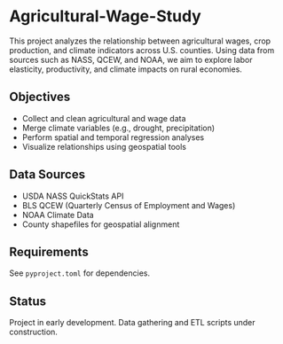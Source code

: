 # Agricultural-Wage-Study

This project analyzes the relationship between agricultural wages, crop production, and climate indicators across U.S. counties. Using data from sources such as NASS, QCEW, and NOAA, we aim to explore labor elasticity, productivity, and climate impacts on rural economies.

## Objectives
- Collect and clean agricultural and wage data
- Merge climate variables (e.g., drought, precipitation)
- Perform spatial and temporal regression analyses
- Visualize relationships using geospatial tools

## Data Sources
- USDA NASS QuickStats API
- BLS QCEW (Quarterly Census of Employment and Wages)
- NOAA Climate Data
- County shapefiles for geospatial alignment

## Requirements
See `pyproject.toml` for dependencies.

## Status
Project in early development. Data gathering and ETL scripts under construction.

